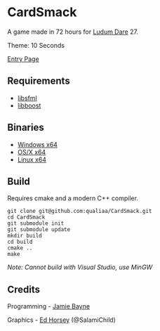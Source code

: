 CardSmack
=========

A game made in 72 hours for [Ludum Dare](http://ludumdare.com) 27.

Theme: 10 Seconds

[Entry Page](http://www.ludumdare.com/compo/ludum-dare-27/?action=preview&uid=6609)

Requirements
------------

* [libsfml](http://sfml-dev.org)
* [libboost](http://boost.org)

Binaries
--------

* [Windows x64](https://jamiebayne.co.uk/games/cardsmack/cardsmack-windows-x64.zip)
* [OS/X x64](https://jamiebayne.co.uk/games/cardsmack/cardsmack-osx-x64.tar.xz)
* [Linux x64](https://jamiebayne.co.uk/games/cardsmack/cardsmack-linux-x64.tar.gz)

Build
-----

Requires cmake and a modern C++ compiler.

    git clone git@github.com:qualiaa/CardSmack.git
    cd CardSmack
    git submodule init
    git submodule update
    mkdir build
    cd build
    cmake ..
    make

_Note: Cannot build with Visual Studio, use MinGW_

Credits
-------

Programming - [Jamie Bayne](http://jamiebayne.co.uk)

Graphics - [Ed Horsey](https://pixelatedview.wordpress.com/) (@SalamiChild)
